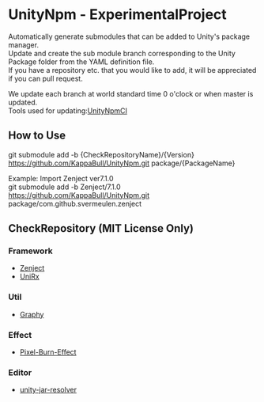 # UnityNpm - ExperimentalProject
Automatically generate submodules that can be added to Unity's package manager.  
Update and create the sub module branch corresponding to the Unity Package folder from the YAML definition file.  
If you have a repository etc. that you would like to add, it will be appreciated if you can pull request.  
  
We update each branch at world standard time 0 o'clock or when master is updated.  
Tools used for updating:[UnityNpmCI](https://github.com/KappaBull/UnityNpmCI)

## How to Use
git submodule add -b {CheckRepositoryName}/{Version} https://github.com/KappaBull/UnityNpm.git package/{PackageName}  
  
Example: Import Zenject ver7.1.0  
git submodule add -b Zenject/7.1.0 https://github.com/KappaBull/UnityNpm.git package/com.github.svermeulen.zenject  

## CheckRepository (MIT License Only)
### Framework
- [Zenject](https://github.com/svermeulen/Zenject)
- [UniRx](https://github.com/neuecc/UniRx.git)

### Util
- [Graphy](https://github.com/Tayx94/graphy)

### Effect
- [Pixel-Burn-Effect](https://github.com/Shealynntate/Pixel-Burn-Effect)

### Editor
- [unity-jar-resolver](https://github.com/googlesamples/unity-jar-resolver)